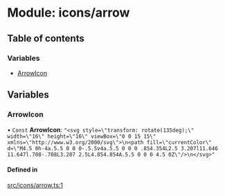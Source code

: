 # Module: icons/arrow

## Table of contents

### Variables

- [ArrowIcon](icons_arrow.md#arrowicon)

## Variables

### ArrowIcon

• `Const` **ArrowIcon**: ``"<svg style=\"transform: rotate(135deg);\" width=\"16\" height=\"16\" viewBox=\"0 0 15 15\" xmlns=\"http://www.w3.org/2000/svg\">\n<path fill=\"currentColor\" d=\"M4.5 0h-4a.5.5 0 0 0-.5.5v4a.5.5 0 0 0 .854.354L2.5 3.207l11.646 11.647l.708-.708L3.207 2.5L4.854.854A.5.5 0 0 0 4.5 0Z\"/>\n</svg>"``

#### Defined in

[src/icons/arrow.ts:1](https://github.com/fabwcie/drawer/blob/6f6bdfc/src/icons/arrow.ts#L1)
